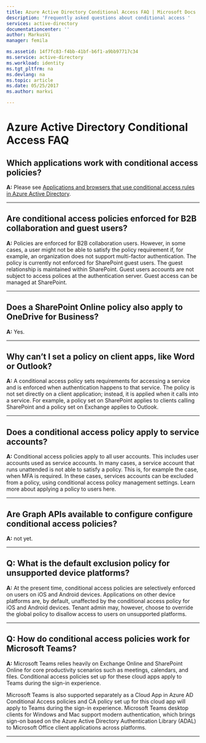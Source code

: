 ```yaml
---
title: Azure Active Directory Conditional Access FAQ | Microsoft Docs
description: 'Frequently asked questions about conditional access '
services: active-directory
documentationcenter: ''
author: MarkusVi
manager: femila

ms.assetid: 14f7fc83-f4bb-41bf-b6f1-a9bb97717c34
ms.service: active-directory
ms.workload: identity
ms.tgt_pltfrm: na
ms.devlang: na
ms.topic: article
ms.date: 05/25/2017
ms.author: markvi

---
```

# Azure Active Directory Conditional Access FAQ

## Which applications work with conditional access policies?

**A:** Please see [Applications and browsers that use conditional access rules in Azure Active Directory](active-directory-conditional-access-supported-apps.md).

---

## Are conditional access policies enforced for B2B collaboration and guest users?
**A:** Policies are enforced for B2B collaboration users. However, in some cases, a user might not be able to satisfy the policy requirement if, for example, an organization does not support multi-factor authentication. 
The policy is currently not enforced for SharePoint guest users. The guest relationship is maintained within SharePoint. Guest users accounts are not subject to access polices at the authentication server. Guest access can be managed at SharePoint.

---

## Does a SharePoint Online policy also apply to OneDrive for Business?
**A:** Yes.

---

## Why can’t I set a policy on client apps, like Word or Outlook?
**A:** A conditional access policy sets requirements for accessing a service and is enforced when authentication happens to that service. The policy is not set directly on a client application; instead, it is applied when it calls into a service. For example, a policy set on SharePoint applies to clients calling SharePoint and a policy set on Exchange applies to Outlook.

--- 

## Does a conditional access policy apply to service accounts?
**A:** Conditional access policies apply to all user accounts. This includes user accounts used as service accounts. In many cases, a service account that runs unattended is not able to satisfy a policy. This is, for example the case, when MFA is required. In these cases, services accounts can be excluded from a policy, using conditional access policy management settings. Learn more about applying a policy to users here.

---

## Are Graph APIs available to configure configure conditional access policies?
**A:** not yet. 

---

## Q: What is the default exclusion policy for unsupported device platforms?

**A:** At the present time, conditional access policies are selectively enforced on users on iOS and Android devices. Applications on other device platforms are, by default, unaffected by the conditional access policy for iOS and Android devices. Tenant admin may, however, choose to override the global policy to disallow access to users on unsupported platforms.

---

## Q: How do conditional access policies work for Microsoft Teams?  

**A:** Microsoft Teams relies heavily on Exchange Online and SharePoint Online for core productivity scenarios such as meetings, calendars, and files. Conditional access policies set up for these cloud apps apply to Teams during the sign-in experience.

Microsoft Teams is also supported separately as a Cloud App in Azure AD Conditional Access policies and CA policy set up for this cloud app will apply to Teams during the sign-in experience. 
Microsoft Teams desktop clients for Windows and Mac support modern authentication, which brings sign-on based on the Azure Active Directory Authentication Library (ADAL) to Microsoft Office client applications across platforms. 

--- 